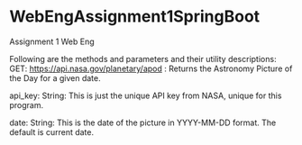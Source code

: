 # WebEngAssignment1SpringBoot
Assignment 1 Web Eng

Following are the methods and parameters and their utility descriptions:
GET: https://api.nasa.gov/planetary/apod : 	Returns the Astronomy Picture of the Day for a given date.

api_key: String: This is just the unique API key from NASA, unique for this program.

date: String: This is the date of the picture in YYYY-MM-DD format. The default is current date.

